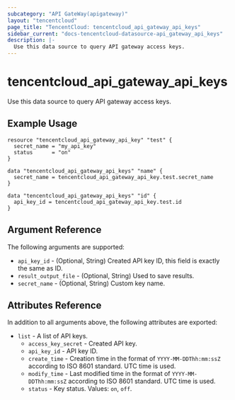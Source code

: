 ```yaml
---
subcategory: "API GateWay(apigateway)"
layout: "tencentcloud"
page_title: "TencentCloud: tencentcloud_api_gateway_api_keys"
sidebar_current: "docs-tencentcloud-datasource-api_gateway_api_keys"
description: |-
  Use this data source to query API gateway access keys.
---
```


# tencentcloud_api_gateway_api_keys

Use this data source to query API gateway access keys.

## Example Usage

```hcl
resource "tencentcloud_api_gateway_api_key" "test" {
  secret_name = "my_api_key"
  status      = "on"
}

data "tencentcloud_api_gateway_api_keys" "name" {
  secret_name = tencentcloud_api_gateway_api_key.test.secret_name
}

data "tencentcloud_api_gateway_api_keys" "id" {
  api_key_id = tencentcloud_api_gateway_api_key.test.id
}
```

## Argument Reference

The following arguments are supported:

* `api_key_id` - (Optional, String) Created API key ID, this field is exactly the same as ID.
* `result_output_file` - (Optional, String) Used to save results.
* `secret_name` - (Optional, String) Custom key name.

## Attributes Reference

In addition to all arguments above, the following attributes are exported:

* `list` - A list of API keys.
  * `access_key_secret` - Created API key.
  * `api_key_id` - API key ID.
  * `create_time` - Creation time in the format of `YYYY-MM-DDThh:mm:ssZ` according to ISO 8601 standard. UTC time is used.
  * `modify_time` - Last modified time in the format of `YYYY-MM-DDThh:mm:ssZ` according to ISO 8601 standard. UTC time is used.
  * `status` - Key status. Values: `on`, `off`.


